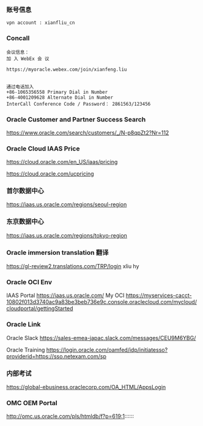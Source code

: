 ### 账号信息
```
vpn account : xianfliu_cn

```

### Concall
```
会议信息：
加 入 WebEx 会 议

https://myoracle.webex.com/join/xianfeng.liu 


通过电话加入
+86-1065356558 Primary Dial in Number
+86-4001209628 Alternate Dial in Number
InterCall Conference Code / Password： 2861563/123456
```


### Oracle Customer and Partner Success Search
https://www.oracle.com/search/customers/_/N-p8qpZt2?Nr=112
### Oracle Cloud IAAS Price

https://cloud.oracle.com/en_US/iaas/pricing

https://cloud.oracle.com/ucpricing


### 首尔数据中心
https://iaas.us.oracle.com/regions/seoul-region

### 东京数据中心
https://iaas.us.oracle.com/regions/tokyo-region

### Oracle immersion translation 翻译
https://gl-review2.translations.com/TRP/login   xliu hy


### Oracle OCI Env 

IAAS Portal https://iaas.us.oracle.com/
My OCI https://myservices-cacct-10802f013d3740ac9a83be3beb736e9c.console.oraclecloud.com/mycloud/cloudportal/gettingStarted

### Oracle Link
Oracle Slack https://sales-emea-japac.slack.com/messages/CEU9M6YBG/

Oracle Training https://login.oracle.com/oamfed/idp/initiatesso?providerid=https://sso.netexam.com/sp

### 内部考试

https://global-ebusiness.oraclecorp.com/OA_HTML/AppsLogin

### OMC OEM Portal
http://omc.us.oracle.com/pls/htmldb/f?p=619:1::::::
